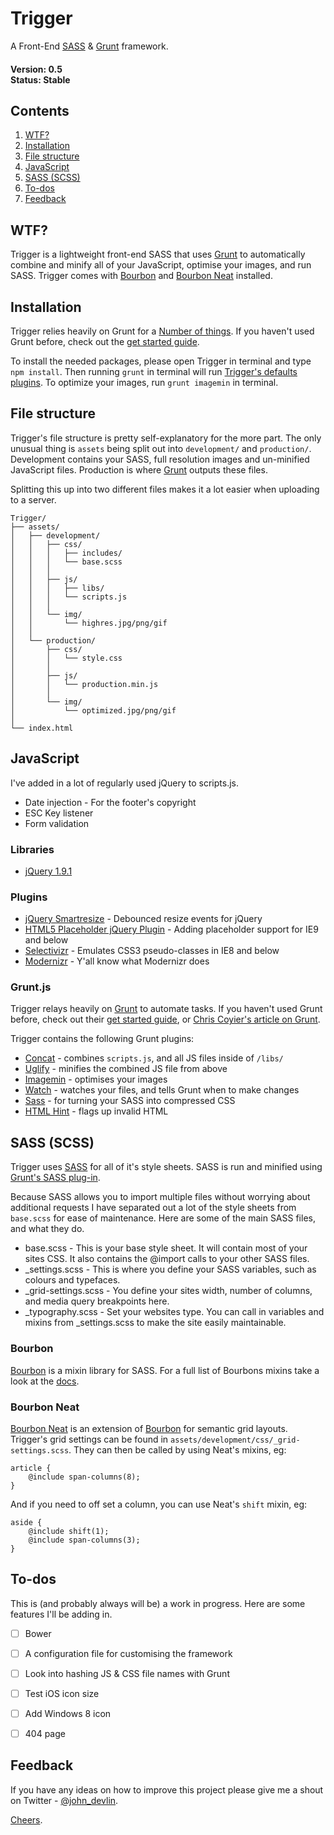 # Trigger

A Front-End [SASS](http://sass-lang.com/) & [Grunt](http://gruntjs.com/) framework. 

#### Version: 0.5 <br/> Status: Stable


Contents
--------

1. [WTF?](#wtf)
2. [Installation](#installation)
3. [File structure](#file-structure)
4. [JavaScript](#javascript)
5. [SASS (SCSS)](#sass-scss)
6. [To-dos](#to-dos)
7. [Feedback](#feedback)




## WTF?

Trigger is a lightweight front-end SASS that uses [Grunt](http://gruntjs.com/) to automatically combine and minify all of your JavaScript, optimise your images, and run SASS. Trigger comes with [Bourbon](http://bourbon.io/) and [Bourbon Neat](http://neat.bourbon.io/) installed. 




## Installation

Trigger relies heavily on Grunt for a [Number of things](#gruntjs). If you haven't used Grunt before, check out the [get started guide](http://gruntjs.com/getting-started). 

To install the needed packages, please open Trigger in terminal and type `npm install`. Then running `grunt` in terminal will run [Trigger's defaults plugins](#gruntjs). To optimize your images, run `grunt imagemin` in terminal. 




## File structure

Trigger's file structure is pretty self-explanatory for the more part. The only unusual thing is `assets` being split out into `development/` and `production/`. Development contains your SASS, full resolution images and un-minified JavaScript files. Production is where [Grunt](#gruntjs) outputs these files. 

Splitting this up into two different files makes it a lot easier when uploading to a server. 

```
Trigger/
├── assets/
│   ├── development/
│   │   ├── css/
│   │   │   ├── includes/
│   │   │   └── base.scss
│   │   │
│   │   ├── js/
│   │   │   ├── libs/
│   │   │   └── scripts.js
│   │   │
│   │   └── img/
│   │       └── highres.jpg/png/gif
│   │
│   └── production/
│       ├── css/
│       │   └── style.css
│       │
│       ├── js/
│       │   └── production.min.js
│       │
│       └── img/
│           └── optimized.jpg/png/gif
│
└── index.html
```



## JavaScript

I've added in a lot of regularly used jQuery to scripts.js. 

* Date injection - For the footer's copyright
* ESC Key listener
* Form validation


### Libraries

* [jQuery 1.9.1](http://jquery.com/)


### Plugins

* [jQuery Smartresize](https://github.com/louisremi/jquery-smartresize) - Debounced resize events for jQuery
* [HTML5 Placeholder jQuery Plugin](https://github.com/mathiasbynens/jquery-placeholder) - Adding placeholder support for IE9 and below
* [Selectivizr](http://selectivizr.com/) - Emulates CSS3 pseudo-classes in IE8 and below
* [Modernizr](http://modernizr.com/) - Y'all know what Modernizr does


### Grunt.js

Trigger relays heavily on [Grunt](http://gruntjs.com/) to automate tasks. If you haven't used Grunt before, check out their [get started guide](http://gruntjs.com/getting-started), or [Chris Coyier's article on Grunt](http://24ways.org/2013/grunt-is-not-weird-and-hard/).

Trigger contains the following Grunt plugins:

* [Concat](https://github.com/gruntjs/grunt-contrib-concat) - combines `scripts.js`, and all JS files inside of `/libs/`
* [Uglify](https://github.com/gruntjs/grunt-contrib-uglify) - minifies the combined JS file from above
* [Imagemin](https://github.com/gruntjs/grunt-contrib-imagemin) - optimises your images
* [Watch](https://github.com/gruntjs/grunt-contrib-watch) - watches your files, and tells Grunt when to make changes
* [Sass](https://github.com/gruntjs/grunt-contrib-sass) - for turning your SASS into compressed CSS
* [HTML Hint](https://github.com/yaniswang/grunt-htmlhint) - flags up invalid HTML 



## SASS (SCSS)

Trigger uses [SASS](http://sass-lang.com/) for all of it's style sheets. SASS is run and minified using [Grunt's SASS plug-in](https://github.com/gruntjs/grunt-contrib-sass). 

Because SASS allows you to import multiple files without worrying about additional requests I have separated out a lot of the style sheets from `base.scss` for ease of maintenance. Here are some of the main SASS files, and what they do. 

* base.scss - This is your base style sheet. It will contain most of your sites CSS. It also contains the @import calls to your other SASS files. 
* _settings.scss - This is where you define your SASS variables, such as colours and typefaces.
* _grid-settings.scss - You define your sites width, number of columns, and media query breakpoints here. 
* _typography.scss - Set your websites type. You can call in variables and mixins from _settings.scss to make the site easily maintainable. 


### Bourbon

[Bourbon](http://bourbon.io/) is a mixin library for SASS. For a full list of Bourbons mixins take a look at the [docs](http://bourbon.io/docs/).


### Bourbon Neat

[Bourbon Neat](http://neat.bourbon.io/) is an extension of [Bourbon](http://bourbon.io/) for semantic grid layouts. Trigger's grid settings can be found in `assets/development/css/_grid-settings.scss`. They can then be called by using Neat's mixins, eg:

```
article {
	@include span-columns(8);
}
```

And if you need to off set a column, you can use Neat's `shift` mixin, eg: 

```
aside {
	@include shift(1);
	@include span-columns(3);
}
```



## To-dos

This is (and probably always will be) a work in progress. Here are some features I'll be adding in.

* [ ] Bower
* [ ] A configuration file for customising the framework
* [ ] Look into hashing JS & CSS file names with Grunt
* [ ] Test iOS icon size
* [ ] Add Windows 8 icon
* [ ] 404 page



## Feedback

If you have any ideas on how to improve this project please give me a shout on Twitter - [@john_devlin](https://twitter.com/john_devlin).

[Cheers](https://dl.dropboxusercontent.com/u/5265846/GIFs/cheers.gif).




